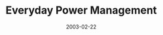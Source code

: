 ---
layout: message
category: message
series: "Everyday Enron"
title: "Everyday Power Management"
date: 2003-02-22
message_id: 241
---